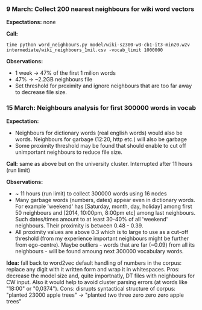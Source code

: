 ### 9 March: Collect 200 nearest neighbours for wiki word vectors
**Expectations:** none

**Call:** 

```
time python word_neighbours.py model/wiki-sz300-w3-cb1-it3-min20.w2v intermediate/wiki_neighbours_1mil.csv -vocab_limit 1000000
```

**Observations:** 

* 1 week -> 47% of the first 1 milion words
* 47% -> ~2.2GB neighbours file 
* Set threshold for proximity and ignore neighbours that are too far away to decrease file size.

### 15 March: Neighbours analysis for first 300000 words in vocab
**Expectation:** 

* Neighbours for dictionary words (real english words) would also be words. Neighbours for garbage (12:20, http etc.) will also be garbage
* Some proximity threshold may be found that should enable to cut off unimportant neighbours to reduce file size.

**Call:** same as above but on the university cluster. Interrupted after 11 hours (run limit)

**Observations:**

* ~ 11 hours (run limit) to collect 300000 words using 16 nodes
* Many garbage words (numbers, dates) appear even in dictionary words. For example 'weekend' has [Saturday, month, day, holiday] among first 50 neighbours and [2014, 10:00pm, 8:00pm etc] among last neighbours. Such dates/times amount to at least 30-40% of all 'weekend' neighbours. Their proximity is between 0.48 - 0.39.
* All proximity values are above 0.3 which is to large to use as a cut-off threshold (from my experience important neighbours might be further from ego-centre). Maybe outliers - words that are far (~0.09) from all its neighbours - will be found amoung next 300000 vocabulary words.

**Idea:** fall back to word2vec default handling of numbers in the corpus: replace any digit with it written form and wrap it in whitespaces. Pros: decrease the model size and, quite importnatly, DT files with neighbours for CW input. Also it would help to avoid cluster parsing errors (at words like "18:00" or "0,0374"). Cons: disrupts syntactical structure of corpus: "planted 23000 apple trees" -> "planted two three zero zero zero apple trees"
